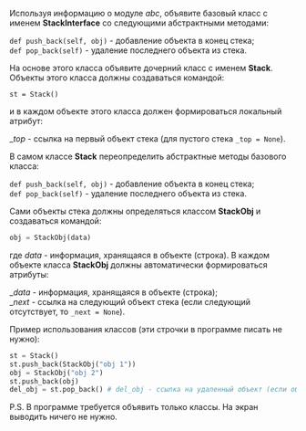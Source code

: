 Используя информацию о модуле _abc_, объявите базовый класс с именем **StackInterface** со следующими абстрактными методами:

`def push_back(self, obj)` - добавление объекта в конец стека;  
`def pop_back(self)` - удаление последнего объекта из стека.

На основе этого класса объявите дочерний класс с именем **Stack**. Объекты этого класса должны создаваться командой:

`st = Stack()`

и в каждом объекте этого класса должен формироваться локальный атрибут:

__top_ - ссылка на первый объект стека (для пустого стека `_top = None`).

В самом классе **Stack** переопределить абстрактные методы базового класса:

`def push_back(self, obj)` - добавление объекта в конец стека;  
`def pop_back(self)` - удаление последнего объекта из стека.

Сами объекты стека должны определяться классом **StackObj** и создаваться командой:
```python
obj = StackObj(data)
```
где _data_ - информация, хранящаяся в объекте (строка). В каждом объекте класса **StackObj** должны автоматически формироваться атрибуты:

__data_ - информация, хранящаяся в объекте (строка);  
__next_ - ссылка на следующий объект стека (если следующий отсутствует, то `_next = None`).

Пример использования классов (эти строчки в программе писать не нужно):
```python
st = Stack()
st.push_back(StackObj("obj 1"))
obj = StackObj("obj 2")
st.push_back(obj)
del_obj = st.pop_back() # del_obj - ссылка на удаленный объект (если объектов не было, то del_obj = None)
```
P.S. В программе требуется объявить только классы. На экран выводить ничего не нужно.
